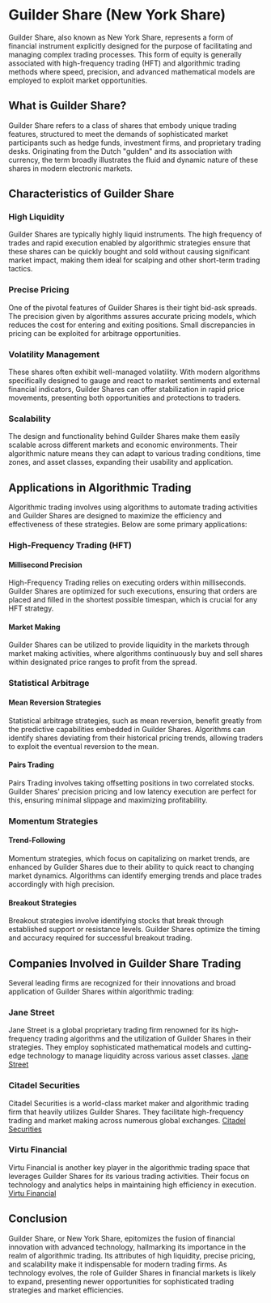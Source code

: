 # Guilder Share (New York Share)

Guilder Share, also known as New York Share, represents a form of financial instrument explicitly designed for the purpose of facilitating and managing complex trading processes. This form of equity is generally associated with high-frequency trading (HFT) and algorithmic trading methods where speed, precision, and advanced mathematical models are employed to exploit market opportunities.

## What is Guilder Share?

Guilder Share refers to a class of shares that embody unique trading features, structured to meet the demands of sophisticated market participants such as hedge funds, investment firms, and proprietary trading desks. Originating from the Dutch "gulden" and its association with currency, the term broadly illustrates the fluid and dynamic nature of these shares in modern electronic markets.

## Characteristics of Guilder Share

### High Liquidity

Guilder Shares are typically highly liquid instruments. The high frequency of trades and rapid execution enabled by algorithmic strategies ensure that these shares can be quickly bought and sold without causing significant market impact, making them ideal for scalping and other short-term trading tactics.

### Precise Pricing

One of the pivotal features of Guilder Shares is their tight bid-ask spreads. The precision given by algorithms assures accurate pricing models, which reduces the cost for entering and exiting positions. Small discrepancies in pricing can be exploited for arbitrage opportunities.

### Volatility Management

These shares often exhibit well-managed volatility. With modern algorithms specifically designed to gauge and react to market sentiments and external financial indicators, Guilder Shares can offer stabilization in rapid price movements, presenting both opportunities and protections to traders.

### Scalability

The design and functionality behind Guilder Shares make them easily scalable across different markets and economic environments. Their algorithmic nature means they can adapt to various trading conditions, time zones, and asset classes, expanding their usability and application.

## Applications in Algorithmic Trading

Algorithmic trading involves using algorithms to automate trading activities and Guilder Shares are designed to maximize the efficiency and effectiveness of these strategies. Below are some primary applications:

### High-Frequency Trading (HFT)

#### Millisecond Precision

High-Frequency Trading relies on executing orders within milliseconds. Guilder Shares are optimized for such executions, ensuring that orders are placed and filled in the shortest possible timespan, which is crucial for any HFT strategy.

#### Market Making

Guilder Shares can be utilized to provide liquidity in the markets through market making activities, where algorithms continuously buy and sell shares within designated price ranges to profit from the spread.

### Statistical Arbitrage

#### Mean Reversion Strategies

Statistical arbitrage strategies, such as mean reversion, benefit greatly from the predictive capabilities embedded in Guilder Shares. Algorithms can identify shares deviating from their historical pricing trends, allowing traders to exploit the eventual reversion to the mean.

#### Pairs Trading

Pairs Trading involves taking offsetting positions in two correlated stocks. Guilder Shares' precision pricing and low latency execution are perfect for this, ensuring minimal slippage and maximizing profitability.

### Momentum Strategies

#### Trend-Following

Momentum strategies, which focus on capitalizing on market trends, are enhanced by Guilder Shares due to their ability to quick react to changing market dynamics. Algorithms can identify emerging trends and place trades accordingly with high precision.

#### Breakout Strategies

Breakout strategies involve identifying stocks that break through established support or resistance levels. Guilder Shares optimize the timing and accuracy required for successful breakout trading.

## Companies Involved in Guilder Share Trading

Several leading firms are recognized for their innovations and broad application of Guilder Shares within algorithmic trading:

### Jane Street

Jane Street is a global proprietary trading firm renowned for its high-frequency trading algorithms and the utilization of Guilder Shares in their strategies. They employ sophisticated mathematical models and cutting-edge technology to manage liquidity across various asset classes.
[Jane Street](https://www.janestreet.com)

### Citadel Securities

Citadel Securities is a world-class market maker and algorithmic trading firm that heavily utilizes Guilder Shares. They facilitate high-frequency trading and market making across numerous global exchanges.
[Citadel Securities](https://www.citadelsecurities.com)

### Virtu Financial

Virtu Financial is another key player in the algorithmic trading space that leverages Guilder Shares for its various trading activities. Their focus on technology and analytics helps in maintaining high efficiency in execution.
[Virtu Financial](https://www.virtu.com)

## Conclusion

Guilder Share, or New York Share, epitomizes the fusion of financial innovation with advanced technology, hallmarking its importance in the realm of algorithmic trading. Its attributes of high liquidity, precise pricing, and scalability make it indispensable for modern trading firms. As technology evolves, the role of Guilder Shares in financial markets is likely to expand, presenting newer opportunities for sophisticated trading strategies and market efficiencies.